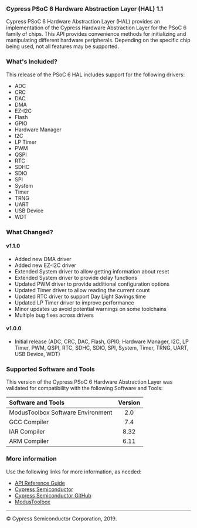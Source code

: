 ### Cypress PSoC 6 Hardware Abstraction Layer (HAL) 1.1
Cypress PSoC 6 Hardware Abstraction Layer (HAL) provides an implementation of the Cypress Hardware Abstraction Layer for the PSoC 6 family of chips. This API provides convenience methods for initializing and manipulating different hardware peripherals. Depending on the specific chip being used, not all features may be supported.

### What's Included?
This release of the PSoC 6 HAL includes support for the following drivers:
* ADC
* CRC
* DAC
* DMA
* EZ-I2C
* Flash
* GPIO
* Hardware Manager
* I2C
* LP Timer
* PWM
* QSPI
* RTC
* SDHC
* SDIO
* SPI
* System
* Timer
* TRNG
* UART
* USB Device
* WDT
 
### What Changed?
#### v1.1.0
* Added new DMA driver
* Added new EZ-I2C driver
* Extended System driver to allow getting information about reset
* Extended System driver to provide delay functions
* Updated PWM driver to provide additional configuration options
* Updated Timer driver to allow reading the current count
* Updated RTC driver to support Day Light Savings time
* Updated LP Timer driver to improve performance
* Minor updates up avoid potential warnings on some toolchains
* Multiple bug fixes across drivers
#### v1.0.0
* Initial release (ADC, CRC, DAC, Flash, GPIO, Hardware Manager, I2C, LP Timer, PWM, QSPI, RTC, SDHC, SDIO, SPI, System, Timer, TRNG, UART, USB Device, WDT)

### Supported Software and Tools
This version of the Cypress PSoC 6 Hardware Abstraction Layer was validated for compatibility with the following Software and Tools:

| Software and Tools                        | Version |
| :---                                      | :----:  |
| ModusToolbox Software Environment         | 2.0     |
| GCC Compiler                              | 7.4     |
| IAR Compiler                              | 8.32    |
| ARM Compiler                              | 6.11    |

### More information
Use the following links for more information, as needed:
* [API Reference Guide](https://cypresssemiconductorco.github.io/psoc6hal/html/modules.html)
* [Cypress Semiconductor](http://www.cypress.com)
* [Cypress Semiconductor GitHub](https://github.com/cypresssemiconductorco)
* [ModusToolbox](https://www.cypress.com/products/modustoolbox-software-environment)

---
© Cypress Semiconductor Corporation, 2019.